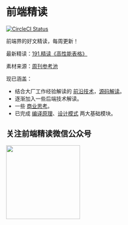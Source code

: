 # 前端精读

<a href="https://travis-ci.org/ascoders/weekly">
  <img src="https://travis-ci.org/ascoders/weekly.svg?branch=v2" alt="CircleCI Status">
</a>

前端界的好文精读，每周更新！

最新精读：[191.精读《高性能表格》](https://github.com/ascoders/weekly/blob/master/%E5%89%8D%E6%B2%BF%E6%8A%80%E6%9C%AF/191.%E7%B2%BE%E8%AF%BB%E3%80%8A%E9%AB%98%E6%80%A7%E8%83%BD%E8%A1%A8%E6%A0%BC%E3%80%8B.md)

素材来源：[周刊参考池](https://github.com/ascoders/weekly/issues/2)

现已涵盖：

- 结合大厂工作经验解读的 [前沿技术](https://github.com/ascoders/weekly/tree/master/%E5%89%8D%E6%B2%BF%E6%8A%80%E6%9C%AF)，[源码解读](https://github.com/ascoders/weekly/tree/master/%E6%BA%90%E7%A0%81%E8%A7%A3%E8%AF%BB)。
- 逐渐加入一些后端技术解读。
- 一些 [商业思考](https://github.com/ascoders/weekly/tree/master/%E5%95%86%E4%B8%9A%E6%80%9D%E8%80%83)。
- 已完成 [编译原理](https://github.com/ascoders/weekly/tree/master/%E7%BC%96%E8%AF%91%E5%8E%9F%E7%90%86)、[设计模式](https://github.com/ascoders/weekly/tree/master/%E8%AE%BE%E8%AE%A1%E6%A8%A1%E5%BC%8F) 两大基础模块。

## 关注前端精读微信公众号

<img width=200 src="https://img.alicdn.com/tfs/TB165W0MCzqK1RjSZFLXXcn2XXa-258-258.jpg">
